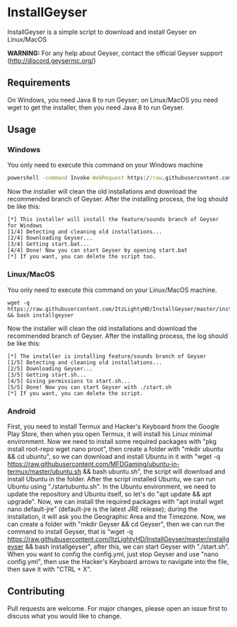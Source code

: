 # InstallGeyser
InstallGeyser is a simple script to download and install Geyser on Linux/MacOS

**WARNING:** For any help about Geyser, contact the official Geyser support (http://discord.geysermc.org/)

## Requirements
On Windows, you need Java 8 to run Geyser; on Linux/MacOS you need wget to get the installer, then you need Java 8 to run Geyser.

## Usage
### Windows
You only need to execute this command on your Windows machine
```bat
powershell -command Invoke-WebRequest https://raw.githubusercontent.com/ItzLightyHD/InstallGeyser/master/installgeyser.bat -OutFile installgeyser.bat && installgeyser.bat
```
Now the installer will clean the old installations and download the recommended branch of Geyser. After the installing process, the log should be like this:
```
[*] This installer will install the feature/sounds branch of Geyser for Windows
[1/4] Detecting and cleaning old installations...
[2/4] Downloading Geyser...
[3/4] Getting start.bat...
[4/4] Done! Now you can start Geyser by opening start.bat
[*] If you want, you can delete the script too.
```
### Linux/MacOS
You only need to execute this command on your Linux/MacOS machine.
```shell
wget -q https://raw.githubusercontent.com/ItzLightyHD/InstallGeyser/master/installgeyser && bash installgeyser
```
Now the installer will clean the old installations and download the recommended branch of Geyser. After the installing process, the log should be like this:
```
[*] The installer is installing feature/sounds branch of Geyser
[1/5] Detecting and cleaning old installations...
[2/5] Downloading Geyser...
[3/5] Getting start.sh...
[4/5] Giving permissions to start.sh...
[5/5] Done! Now you can start Geyser with ./start.sh
[*] If you want, you can delete the script.
```
### Android

First, you need to install Termux and Hacker's Keyboard from the Google Play Store, then when you open Termux, it will install his Linux minimal environment. Now we need to install some required packages with "pkg install root-repo wget nano proot", then create a folder with "mkdir ubuntu && cd ubuntu", so we can download and install Ubuntu in it with "wget -q https://raw.githubusercontent.com/MFDGaming/ubuntu-in-termux/master/ubuntu.sh && bash ubuntu.sh", the script will download and install Ubuntu in the folder. After the script installed Ubuntu, we can run Ubuntu using "./startubuntu.sh".
In the Ubuntu environment, we need to update the repository and Ubuntu itself, so let's do "apt update && apt upgrade". Now, we can install the required packages with "apt install wget nano default-jre" (default-jre is the latest JRE release); during the installation, it will ask you the Geographic Area and the Timezone. Now, we can create a folder with "mkdir Geyser && cd Geyser", then we can run the command to install Geyser, that is "wget -q https://raw.githubusercontent.com/ItzLightyHD/InstallGeyser/master/installgeyser && bash installgeyser", after this, we can start Geyser with "./start.sh". When you want to config the config.yml, just stop Geyser and use "nano config.yml", then use the Hacker's Keyboard arrows to navigate into the file, then save it with "CTRL + X".
## Contributing
Pull requests are welcome. For major changes, please open an issue first to discuss what you would like to change.
